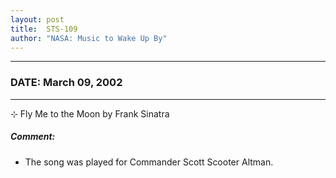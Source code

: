 ```yaml
---
layout: post
title:  STS-109
author: "NASA: Music to Wake Up By"
---
```


----
### DATE: March 09, 2002
----
⊹ Fly Me to the Moon by Frank Sinatra

##### Comment:
* The song was played for Commander Scott Scooter Altman.
